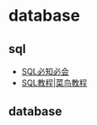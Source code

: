 # database

## sql

- [SQL必知必会](https://book.douban.com/subject/24250054/)
- [SQL教程|菜鸟教程](http://www.runoob.com/sql/sql-tutorial.html)

## database